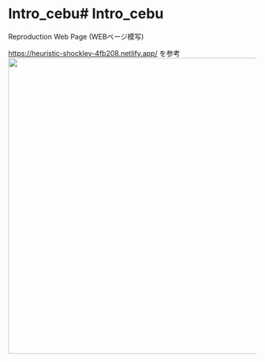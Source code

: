 # Intro_cebu# Intro_cebu
Reproduction Web Page (WEBページ模写)

https://heuristic-shockley-4fb208.netlify.app/ を参考 <br>
<kbd>
<img src="https://user-images.githubusercontent.com/57189967/84620019-cacda100-af11-11ea-8def-12a32b8fdcb4.png" width= "600px">
</kbd>

